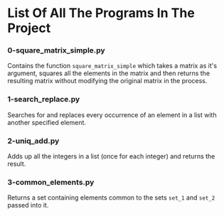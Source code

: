 # List Of All The Programs In The Project

### 0-square_matrix_simple.py
Contains the function `square_matrix_simple` which takes a matrix as it's argument, squares all the elements in the matrix and then returns the resulting matrix without modifying the original matrix in the process.

### 1-search_replace.py
Searches for and replaces every occurrence of an element in a list with another specified element.

### 2-uniq_add.py
Adds up all the integers in a list (once for each integer) and returns the result.

### 3-common_elements.py
Returns a set containing elements common to the sets `set_1` and `set_2` passed into it.

###    
